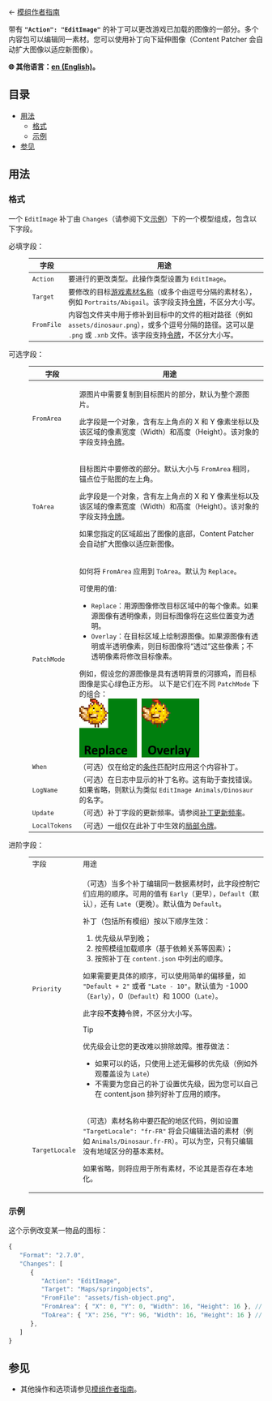 ﻿← [模组作者指南](../author-guide.md)

带有 **`"Action": "EditImage"`** 的补丁可以更改游戏已加载的图像的一部分。多个内容包可以编辑同一素材。您可以使用补丁向下延伸图像（Content Patcher 会自动扩大图像以适应新图像）。

**🌐 其他语言：[en (English)](../../author-guide/action-editimage.md)。**

## 目录<a name="contents"></a>
* [用法](#usage)
  * [格式](#format)
  * [示例](#examples)
* [参见](#see-also)

## 用法<a name="usage"></a>
### 格式<a name="format"></a>

一个 `EditImage` 补丁由 `Changes`（请参阅下文[示例](#examples)）下的一个模型组成，包含以下字段。

<dl>
<dt>必填字段：</dt>
<dd>

字段       | 用途
--------- | -------
`Action`  | 要进行的更改类型。此操作类型设置为 `EditImage`。
`Target`  | 要修改的目标[游戏素材名称](../author-guide.md#what-is-an-asset)（或多个由逗号分隔的素材名），例如 `Portraits/Abigail`。该字段支持[令牌](../author-guide.md#tokens)，不区分大小写。
`FromFile` | 内容包文件夹中用于修补到目标中的文件的相对路径（例如 `assets/dinosaur.png`），或多个逗号分隔的路径。这可以是 `.png` 或 `.xnb` 文件。该字段支持[令牌](../author-guide.md#tokens)，不区分大小写。

</dd>
<dt>可选字段：</dt>
<dd>

字段         | 用途
----------- | -------
`FromArea`  | <p>源图片中需要复制到目标图片的部分，默认为整个源图片。</p><p>此字段是一个对象，含有左上角点的 X 和 Y 像素坐标以及该区域的像素宽度（Width）和高度（Height）。该对象的字段支持[令牌](../author-guide.md#tokens)。</p>
`ToArea`    | <p>目标图片中要修改的部分。默认大小与 `FromArea` 相同，锚点位于贴图的左上角。</p><p>此字段是一个对象，含有左上角点的 X 和 Y 像素坐标以及该区域的像素宽度（Width）和高度（Height）。该对象的字段支持[令牌](../author-guide.md#tokens)。</p><p>如果您指定的区域超出了图像的底部，Content Patcher 会自动扩大图像以适应新图像。</p>
`PatchMode` | <p>如何将 `FromArea` 应用到 `ToArea`。默认为 `Replace`。</p> 可使用的值: <ul><li><code>Replace</code>：用源图像修改目标区域中的每个像素。如果源图像有透明像素，则目标图像将在这些位置变为透明。</li><li><code>Overlay</code>：在目标区域上绘制源图像。如果源图像有透明或半透明像素，则目标图像将“透过”这些像素；不透明像素将修改目标像素。</li></ul>例如，假设您的源图像是具有透明背景的河豚鸡，而目标图像是实心绿色正方形。 以下是它们在不同 `PatchMode` 下的组合：<br />![](../../screenshots/patch-mode-examples.png)
`When`        | （可选）仅在给定的[条件](../author-guide.md#conditions)匹配时应用这个内容补丁。
`LogName`     | （可选）在日志中显示的补丁名称。这有助于查找错误。如果省略，则默认为类似 `EditImage Animals/Dinosaur` 的名字。
`Update`      | （可选）补丁字段的更新频率。请参阅[补丁更新频率](../author-guide.md#update-rate)。
`LocalTokens` | （可选）一组仅在此补丁中生效的[局部令牌](../author-guide/tokens.md#local-tokens)。

</dd>
<dt>进阶字段：</dt>
<dd>

<table>
  <tr>
    <td>字段</td>
    <td>用途</td>
  </tr>
  <tr>
  <td><code>Priority</code></td>
  <td>

（可选）当多个补丁编辑同一数据素材时，此字段控制它们应用的顺序。可用的值有 `Early`（更早），`Default`（默认），还有 `Late`（更晚）。默认值为 `Default`。

补丁（包括所有模组）按以下顺序生效：

1. 优先级从早到晚；
2. 按照模组加载顺序（基于依赖关系等因素）；
3. 按照补丁在 `content.json` 中列出的顺序。

如果需要更具体的顺序，可以使用简单的偏移量，如 `"Default + 2"` 或者 `"Late - 10"`。默认值为 -1000（`Early`），0（`Default`）和 1000（`Late`）。

此字段**不支持**令牌，不区分大小写。

> [!TIP]
> 优先级会让您的更改难以排除故障。推荐做法：
> * 如果可以的话，只使用上述无偏移的优先级（例如外观覆盖设为 `Late`）
> * 不需要为您自己的补丁设置优先级，因为您可以自己在 content.json 排列好补丁应用的顺序。

  </tr>
  <tr>
  <td><code>TargetLocale</code></td>
  <td>

（可选）素材名称中要匹配的地区代码，例如设置 `"TargetLocale": "fr-FR"` 将会只编辑法语的素材（例如 `Animals/Dinosaur.fr-FR`）。可以为空，只有只编辑没有地域区分的基本素材。

如果省略，则将应用于所有素材，不论其是否存在本地化。

</td>
</table>
</dd>
</dl>

### 示例<a name="examples"></a>

这个示例改变某一物品的图标：
```js
{
   "Format": "2.7.0",
   "Changes": [
      {
         "Action": "EditImage",
         "Target": "Maps/springobjects",
         "FromFile": "assets/fish-object.png",
         "FromArea": { "X": 0, "Y": 0, "Width": 16, "Height": 16 }, // 可选，默认整个图片
         "ToArea": { "X": 256, "Y": 96, "Width": 16, "Height": 16 } // 可选，默认与 FromArea 大小相同
      },
   ]
}
```

## 参见<a name="see-also"></a>
* 其他操作和选项请参见[模组作者指南](../author-guide.md)。
